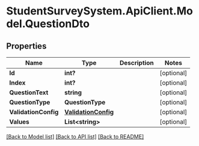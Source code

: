 # StudentSurveySystem.ApiClient.Model.QuestionDto
## Properties

Name | Type | Description | Notes
------------ | ------------- | ------------- | -------------
**Id** | **int?** |  | [optional] 
**Index** | **int?** |  | [optional] 
**QuestionText** | **string** |  | [optional] 
**QuestionType** | **QuestionType** |  | [optional] 
**ValidationConfig** | [**ValidationConfig**](ValidationConfig.md) |  | [optional] 
**Values** | **List&lt;string&gt;** |  | [optional] 

[[Back to Model list]](../README.md#documentation-for-models) [[Back to API list]](../README.md#documentation-for-api-endpoints) [[Back to README]](../README.md)


